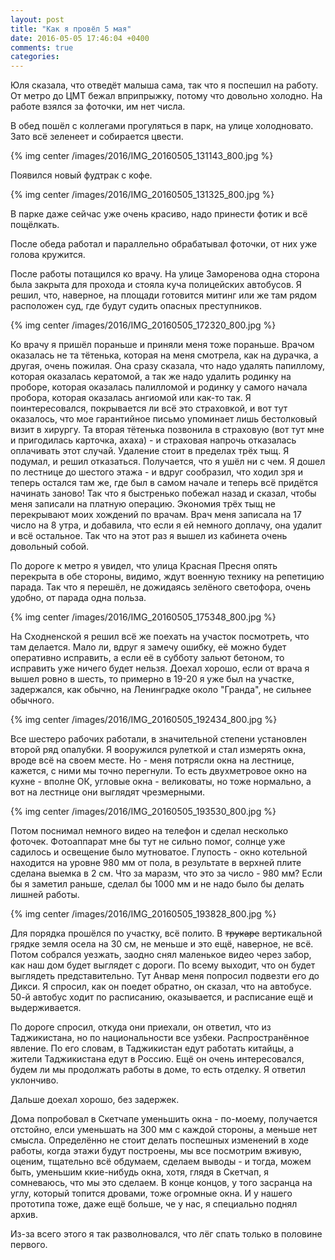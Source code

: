 ```yaml
---
layout: post
title: "Как я провёл 5 мая"
date: 2016-05-05 17:46:04 +0400
comments: true
categories: 
---
```

Юля сказала, что отведёт малыша сама, так что я поспешил на работу. От метро до ЦМТ бежал вприпрыжку, потому что довольно холодно. На работе взялся за фоточки, им нет числа.

В обед пошёл с коллегами прогуляться в парк, на улице холодновато. Зато всё зеленеет и собирается цвести.

{% img center /images/2016/IMG_20160505_131143_800.jpg %}

Появился новый фудтрак с кофе.

{% img center /images/2016/IMG_20160505_131325_800.jpg %}

В парке даже сейчас уже очень красиво, надо принести фотик и всё пощёлкать.

После обеда работал и параллельно обрабатывал фоточки, от них уже голова кружится.

После работы потащился ко врачу. На улице Заморенова одна сторона была закрыта для прохода и стояла куча полицейских автобусов. Я решил, что, наверное, на площади готовится митинг или же там рядом расположен суд, где будут судить опасных преступников.

{% img center /images/2016/IMG_20160505_172320_800.jpg %}

Ко врачу я пришёл пораньше и приняли меня тоже пораньше. Врачом оказалась не та тётенька, которая на меня смотрела, как на дурачка, а другая, очень пожилая. Она сразу сказала, что надо удалять папиллому, которая оказалась кератомой, а так же надо удалить родинку на проборе, которая оказалась палилломой и родинку у самого начала пробора, которая оказалась ангиомой или как-то так. Я поинтересовался, покрывается ли всё это страховкой, и вот тут оказалось, что мое гарантийное письмо упоминает лишь бестолковый визит в хирургу. Та вторая тётенька позвонила в страховую (вот тут мне и пригодилась карточка, ахаха) - и страховая напрочь отказалась оплачивать этот случай. Удаление стоит в пределах трёх тыщ. Я подумал, и решил отказаться. Получается, что я ушёл ни с чем. Я дошел по лестнице до шестого этажа - и вдруг сообразил, что ходил зря и теперь остался там же, где был в самом начале и теперь всё придётся начинать заново! Так что я быстренько побежал назад и сказал, чтобы меня записали на платную операцию. Экономия трёх тыщ не перекрывают моих хождений по врачам. Врач меня записала на 17 число на 8 утра, и добавила, что если я ей немного доплачу, она удалит и всё остальное. Так что на этот раз я вышел из кабинета очень довольный собой.

По дороге к метро я увидел, что улица Красная Пресня опять перекрыта в обе стороны, видимо, ждут военную технику на репетицию парада. Так что я перешёл, не дожидаясь зелёного светофора, очень удобно, от парада одна польза.

{% img center /images/2016/IMG_20160505_175348_800.jpg %}

На Сходненской я решил всё же поехать на участок посмотреть, что там делается. Мало ли, вдруг я замечу ошибку, её можно будет оперативно исправить, а если её в субботу зальют бетоном, то исправить уже ничего будет нельзя. Доехал хорошо, если от врача я вышел ровно в шесть, то примерно в 19-20 я уже был на участке, задержался, как обычно, на Ленинградке около "Гранда", не сильнее обычного.

{% img center /images/2016/IMG_20160505_192434_800.jpg %}

Все шестеро рабочих работали, в значительной степени установлен второй ряд опалубки. Я вооружился рулеткой и стал измерять окна, вроде всё на своем месте. Но - меня потрясли окна на лестнице, кажется, с ними мы точно перегнули. То есть двухметровое окно на кухне - вполне ОК, угловые окна - великоваты, но тоже нормально, а вот на лестнице они выглядят чрезмерными. 

{% img center /images/2016/IMG_20160505_193530_800.jpg %}

Потом поснимал немного видео на телефон и сделал несколько фоточек. Фотоаппарат мне бы тут не сильно помог, солнце уже садилось и освещение было мутноватое. Глупость - окно котельной находится на уровне 980 мм от пола, в результате в верхней плите сделана выемка в 2 см. Что за маразм, что это за число - 980 мм? Если бы я заметил раньше, сделал бы 1000 мм и не надо было бы делать лишней работы. 

{% img center /images/2016/IMG_20160505_193828_800.jpg %}

Для порядка прошёлся по участку, всё полито. В ~~трукаре~~ вертикальной грядке земля осела на 30 см, не меньше и это ещё, наверное, не всё. Потом собрался уезжать, заодно снял маленькое видео через забор, как наш дом будет выглядет с дороги. По всему выходит, что он будет выглядеть представительно. Тут Анвар меня попросил подвезти его до Дикси. Я спросил, как он поедет обратно, он сказал, что на автобусе. 50-й автобус ходит по расписанию, оказывается, и расписание ещё и выдерживается.

По дороге спросил, откуда они приехали, он ответил, что из Таджикистана, но по национальности все узбеки. Распространённое явление. По его словам, в Таджикистан едут работать китайцы, а жители Таджикистана едут в Россию. Ещё он очень интересовался, будем ли мы продолжать работы в доме, то есть отделку. Я ответил уклончиво.

Дальше доехал хорошо, без задержек. 

Дома попробовал в Скетчапе уменьшить окна - по-моему, получается отстойно, елси уменьшать на 300 мм с каждой стороны, а меньше нет смысла. Определённо не стоит делать поспешных изменений в ходе работы, когда этажи будут построены, мы все посмотрим вживую, оценим, тщательно всё обдумаем, сделаем выводы - и тогда, можем быть, уменьшим ккие-нибудь окна, хотя, глядя в Скетчап, я сомневаюсь, что мы это сделаем.  В конце концов, у того засранца на углу, который топится дровами, тоже огромные окна. И у нашего прототипа тоже, даже ещё больше, че у нас, я специально поднял архив.

Из-за всего этого я так разволновался, что лёг спать только в половине первого.